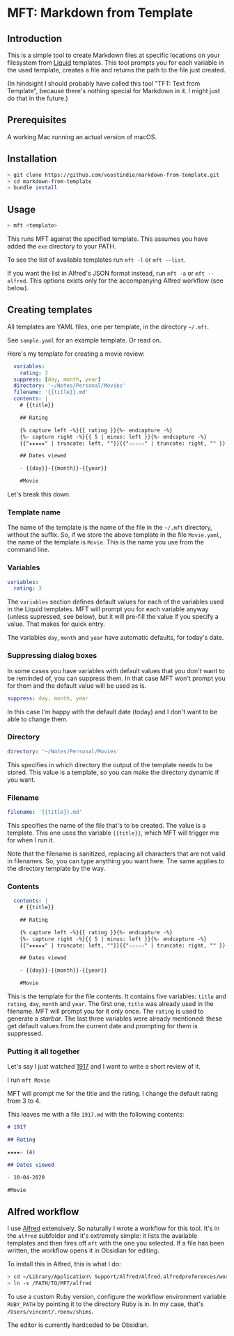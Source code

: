 # MFT: Markdown from Template

## Introduction

This is a simple tool to create Markdown files at specific locations on your filesystem from [Liquid](https://shopify.github.io/liquid/) templates. This tool prompts you for each variable in the used template, creates a file and returns the path to the file just created.

(In hindsight I should probably have called this tool "TFT: Text from Template", because there's nothing special for Markdown in it. I might
just do that in the future.)

## Prerequisites

A working Mac running an actual version of macOS.

## Installation

```sh
> git clone https://github.com/voostindie/markdown-from-template.git
> cd markdown-from-template
> bundle install
```

## Usage

```sh
> mft <template>
```

This runs MFT against the specified template. This assumes you have added the `exe` directory to your PATH.

To see the list of available templates run `mft -l` or `mft --list`. 

If you want the list in Alfred's JSON format instead, run `mft -a` or `mft --alfred`. This options exists only for the accompanying Alfred workflow (see below).

## Creating templates

All templates are YAML files, one per template, in the directory `~/.mft`. 

See `sample.yaml` for an example template. Or read on.

Here's my template for creating a movie review:

```yaml
  variables:
    rating: 3
  suppress: [day, month, year]
  directory: '~/Notes/Personal/Movies'
  filename: '{{title}}.md'
  contents: |
    # {{title}}

    ## Rating

    {% capture left -%}{{ rating }}{%- endcapture -%}
    {%- capture right -%}{{ 5 | minus: left }}{%- endcapture -%}
    {{"★★★★★" | truncate: left, ""}}{{"☆☆☆☆☆" | truncate: right, "" }} ({{rating}})

    ## Dates viewed

    - {{day}}-{{month}}-{{year}}

    #Movie
```

Let's break this down.

### Template name

The name of the template is the name of the file in the `~/.mft` directory, without the suffix. So, if we store the above template in the file `Movie.yaml`, the name of the template is `Movie`. This is the name you use from the command line.

### Variables

```yaml
variables:
  rating: 3
```

The `variables` section defines default values for each of the variables used in the Liquid templates. MFT will prompt you for each variable anyway (unless supressed, see below), but it will pre-fill the value if you specify a value. That makes for quick entry.

The variables `day`, `month` and `year` have automatic defaults, for today's date.

### Suppressing dialog boxes

In some cases you have variables with default values that you don't want to be reminded of, you can suppress them. In that case MFT won't prompt you for them and the default value will be used as is.

```yaml
suppress: day, month, year    
```

In this case I'm happy with the default date (today) and I don't want to be able to change them.

### Directory

```yaml
directory: '~/Notes/Personal/Movies'
```

This specifies in which directory the output of the template needs to be stored. This value is a template, so you can make the directory dynamic if you want.

### Filename

```yaml
filename: '{{title}}.md'
```

This specifies the name of the file that's to be created. The value is a template. This one uses the variable `{{title}}`, which MFT will trigger me for when I run it.

Note that the filename is sanitized, replacing all characters that are not valid in filenames. So, you can type anything you want here. The same applies to the directory template by the way.

### Contents

```yaml
  contents: |
    # {{title}}

    ## Rating

    {% capture left -%}{{ rating }}{%- endcapture -%}
    {%- capture right -%}{{ 5 | minus: left }}{%- endcapture -%}
    {{"★★★★★" | truncate: left, ""}}{{"☆☆☆☆☆" | truncate: right, "" }} ({{rating}})

    ## Dates viewed

    - {{day}}-{{month}}-{{year}}

    #Movie
```

This is the template for the file contents. It contains five variables: `title` and `rating`, `day`, `month` and `year`. The first one, `title` was already used in the filename. MFT will prompt you for it only once. The `rating` is used to generate a *starbar*. The last three variables were already mentioned: these get default values from the current date and prompting for them is suppressed.

### Putting it all together

Let's say I just watched [1917](https://www.imdb.com/title/tt8579674) and I want to write a short review of it.

I run `mft Movie`

MFT will prompt me for the title and the rating. I change the default rating from 3 to 4. 

This leaves me with a file `1917.md` with the following contents:

```md
# 1917

## Rating

★★★★☆ (4)

## Dates viewed

- 10-04-2020

#Movie
```

## Alfred workflow

I use [Alfred](https://www.alfredapp.com) extensively. So naturally I wrote a workflow for this tool. It's in the `alfred` subfolder and it's extremely simple: it lists the available templates and then fires off `mft` with the one you selected. If a file has been written, the workflow opens it in Obsidian for editing.

To install this in Alfred, this is what I do:

```sh
> cd ~/Library/Application\ Support/Alfred/Alfred.alfredpreferences/workflows
> ln -s /PATH/TO/MFT/alfred
```

To use a custom Ruby version, configure the workflow environment variable `RUBY_PATH` by pointing it to the directory Ruby is in. In my case, that's `/Users/vincent/.rbenv/shims`.

The editor is currently hardcoded to be Obsidian.